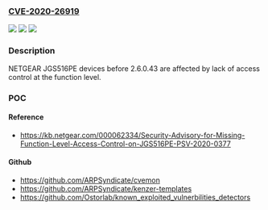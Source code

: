 ### [CVE-2020-26919](https://cve.mitre.org/cgi-bin/cvename.cgi?name=CVE-2020-26919)
![](https://img.shields.io/static/v1?label=Product&message=n%2Fa&color=blue)
![](https://img.shields.io/static/v1?label=Version&message=n%2Fa&color=blue)
![](https://img.shields.io/static/v1?label=Vulnerability&message=n%2Fa&color=brighgreen)

### Description

NETGEAR JGS516PE devices before 2.6.0.43 are affected by lack of access control at the function level.

### POC

#### Reference
- https://kb.netgear.com/000062334/Security-Advisory-for-Missing-Function-Level-Access-Control-on-JGS516PE-PSV-2020-0377

#### Github
- https://github.com/ARPSyndicate/cvemon
- https://github.com/ARPSyndicate/kenzer-templates
- https://github.com/Ostorlab/known_exploited_vulnerbilities_detectors

